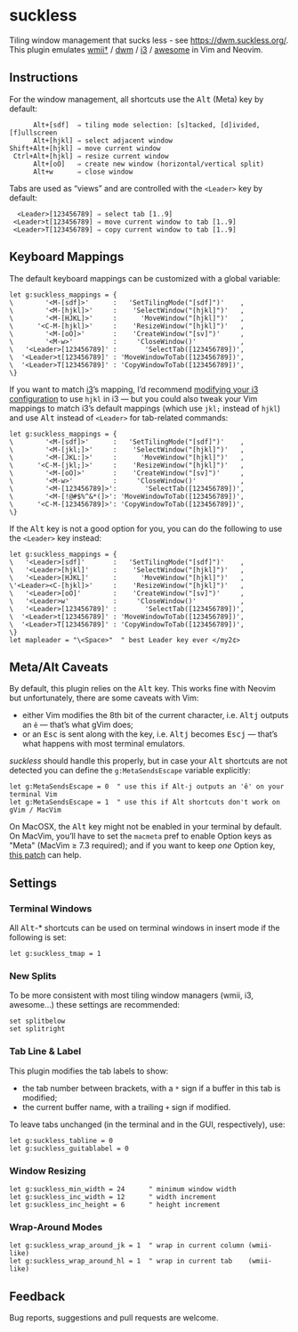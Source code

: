suckless
================================================================================

Tiling window management that sucks less - see <https://dwm.suckless.org/>. <br>
This plugin emulates [wmii†][1] / [dwm][2] / [i3][3] / [awesome][4] in Vim and Neovim.

  [1]: https://code.google.com/archive/p/wmii/
  [2]: https://dwm.suckless.org/
  [3]: https://i3wm.org/
  [4]: https://awesomewm.org/

Instructions
--------------------------------------------------------------------------------

For the window management, all shortcuts use the <kbd>Alt</kbd> (Meta) key by default:

          Alt+[sdf]  ⇒ tiling mode selection: [s]tacked, [d]ivided, [f]ullscreen
          Alt+[hjkl] ⇒ select adjacent window
    Shift+Alt+[hjkl] ⇒ move current window
     Ctrl+Alt+[hjkl] ⇒ resize current window
          Alt+[oO]   ⇒ create new window (horizontal/vertical split)
          Alt+w      ⇒ close window

Tabs are used as “views” and are controlled with the `<Leader>` key by default:

      <Leader>[123456789] ⇒ select tab [1..9]
     <Leader>t[123456789] ⇒ move current window to tab [1..9]
     <Leader>T[123456789] ⇒ copy current window to tab [1..9]


Keyboard Mappings
--------------------------------------------------------------------------------

The default keyboard mappings can be customized with a global variable:

```vim
let g:suckless_mappings = {
\        '<M-[sdf]>'      :   'SetTilingMode("[sdf]")'    ,
\        '<M-[hjkl]>'     :    'SelectWindow("[hjkl]")'   ,
\        '<M-[HJKL]>'     :      'MoveWindow("[hjkl]")'   ,
\      '<C-M-[hjkl]>'     :    'ResizeWindow("[hjkl]")'   ,
\        '<M-[oO]>'       :    'CreateWindow("[sv]")'     ,
\        '<M-w>'          :     'CloseWindow()'           ,
\   '<Leader>[123456789]' :       'SelectTab([123456789])',
\  '<Leader>t[123456789]' : 'MoveWindowToTab([123456789])',
\  '<Leader>T[123456789]' : 'CopyWindowToTab([123456789])',
\}
```

If you want to match [i3][3]’s mapping, I’d recommend [modifying your i3 configuration][5] to use `hjkl` in i3 — but you could also tweak your Vim mappings to match i3’s default mappings (which use `jkl;` instead of `hjkl`) and use <kbd>Alt</kbd> instead of `<Leader>` for tab-related commands:

  [5]: https://github.com/fabi1cazenave/dotFiles/blob/master/config/i3/config

```vim
let g:suckless_mappings = {
\        '<M-[sdf]>'      :   'SetTilingMode("[sdf]")'    ,
\        '<M-[jkl;]>'     :    'SelectWindow("[hjkl]")'   ,
\        '<M-[JKL:]>'     :      'MoveWindow("[hjkl]")'   ,
\      '<C-M-[jkl;]>'     :    'ResizeWindow("[hjkl]")'   ,
\        '<M-[oO]>'       :    'CreateWindow("[sv]")'     ,
\        '<M-w>'          :     'CloseWindow()'           ,
\        '<M-[123456789]>':       'SelectTab([123456789])',
\        '<M-[!@#$%^&*(]>': 'MoveWindowToTab([123456789])',
\      '<C-M-[123456789]>': 'CopyWindowToTab([123456789])',
\}
```

If  the <kbd>Alt</kbd> key is not a good option for you, you can do the following to use the `<Leader>` key instead:

```vim
let g:suckless_mappings = {
\   '<Leader>[sdf]'       :   'SetTilingMode("[sdf]")'    ,
\   '<Leader>[hjkl]'      :    'SelectWindow("[hjkl]")'   ,
\   '<Leader>[HJKL]'      :      'MoveWindow("[hjkl]")'   ,
\'<Leader><C-[hjkl]>'     :    'ResizeWindow("[hjkl]")'   ,
\   '<Leader>[oO]'        :    'CreateWindow("[sv]")'     ,
\   '<Leader>w'           :     'CloseWindow()'           ,
\   '<Leader>[123456789]' :       'SelectTab([123456789])',
\  '<Leader>t[123456789]' : 'MoveWindowToTab([123456789])',
\  '<Leader>T[123456789]' : 'CopyWindowToTab([123456789])',
\}
let mapleader = "\<Space>"  " best Leader key ever </my2¢>
```

Meta/Alt Caveats
--------------------------------------------------------------------------------

By default, this plugin relies on the <kbd>Alt</kbd> key. This works fine with Neovim but unfortunately, there are some caveats with Vim:

* either Vim modifies the 8th bit of the current character, i.e. <kbd>Alt</kbd><kbd>j</kbd> outputs an `ê` — that’s what gVim does;
* or an <kbd>Esc</kbd> is sent along with the key, i.e. <kbd>Alt</kbd><kbd>j</kbd> becomes <kbd>Esc</kbd><kbd>j</kbd> — that’s what happens with most terminal emulators.


*suckless* should handle this properly, but in case your <kbd>Alt</kbd> shortcuts are not detected you can define the `g:MetaSendsEscape` variable explicitly:

```vim
let g:MetaSendsEscape = 0  " use this if Alt-j outputs an 'ê' on your terminal Vim
let g:MetaSendsEscape = 1  " use this if Alt shortcuts don't work on gVim / MacVim
```

On MacOSX, the <kbd>Alt</kbd> key might not be enabled in your terminal by default. On MacVim, you’ll have to set the ``macmeta`` pref to enable Option keys as "Meta" (MacVim ≥ 7.3 required); and if you want to keep *one* Option key, [this patch](https://gist.github.com/666875) can help.

Settings
--------------------------------------------------------------------------------

### Terminal Windows

All <kbd>Alt</kbd>-* shortcuts can be used on terminal windows in insert mode if the following is set:

```vim
let g:suckless_tmap = 1
```

### New Splits

To be more consistent with most tiling window managers (wmii, i3, awesome…) these settings are recommended:

```vim
set splitbelow
set splitright
```

### Tab Line & Label

This plugin modifies the tab labels to show:

* the tab number between brackets, with a `*` sign if a buffer in this tab is modified;
* the current buffer name, with a trailing `+` sign if modified.

To leave tabs unchanged (in the terminal and in the GUI, respectively), use:

```vim
let g:suckless_tabline = 0
let g:suckless_guitablabel = 0
```

### Window Resizing

```vim
let g:suckless_min_width = 24      " minimum window width
let g:suckless_inc_width = 12      " width increment
let g:suckless_inc_height = 6      " height increment
```

### Wrap-Around Modes

```vim
let g:suckless_wrap_around_jk = 1  " wrap in current column (wmii-like)
let g:suckless_wrap_around_hl = 1  " wrap in current tab    (wmii-like)
```


Feedback
--------------------------------------------------------------------------------

Bug reports, suggestions and pull requests are welcome.

